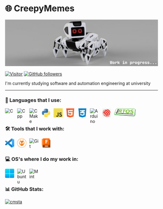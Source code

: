 # 🌐 CreepyMemes

![Strandy Robot Current Project](icons/banner.png)

[![Visitor](https://visitor-badge.laobi.icu/badge?page_id=CreepyMemes.CreepyMemes)](https://github.com/CreepyMemes) [![GitHub followers](https://img.shields.io/github/followers/CreepyMemes.svg?style=social&label=Follow)](https://github.com/CreepyMemes?tab=followers)

I'm currently studying software and automation engineering at university

---

### 📝 Languages that I use:

<a href="https://www.gnu.org">         <img align="left" alt="C"          width="30px" style="padding-right:10px;" src="https://upload.wikimedia.org/wikipedia/commons/1/19/C_Logo.png"/></a>
<a href="https://www.isocpp.org">      <img align="left" alt="Cpp"        width="30px" style="padding-right:10px;" src="https://upload.wikimedia.org/wikipedia/commons/1/18/ISO_C%2B%2B_Logo.svg"/></a>
<a href="https://cmake.org/">          <img align="left" alt="CMake"      width="30px" style="padding-right:10px;" src="https://upload.wikimedia.org/wikipedia/commons/9/96/CMake-logo-triangle-high-res.png"/></a>
<a href="https://www.python.org/">     <img align="left" alt="Python"     width="30px" style="padding-right:10px;" src="https://github.com/CreepyMemes/CreepyMEmes/blob/main/icons/python.png?raw=true"/></a>
<a href="https://www.javascript.com/"> <img align="left" alt="Javascript" width="30px" style="padding-right:10px;" src="https://github.com/CreepyMemes/CreepyMEmes/blob/main/icons/javascript.png?raw=true"/></a>
<a href="http://tinyurl.com/y4vmrxfk"> <img align="left" alt="Html"       width="30px" style="padding-right:10px;" src="https://github.com/CreepyMemes/CreepyMEmes/blob/main/icons/html.png?raw=true"/></a>
<a href="http://tinyurl.com/2p8dj9yf"> <img align="left" alt="Css"        width="30px" style="padding-right:10px;" src="https://github.com/CreepyMemes/CreepyMEmes/blob/main/icons/css.png?raw=true"/></a>
<a href="https://www.arduino.cc/">     <img align="left" alt="Arduino"    width="30px" style="padding-right:10px;" src="https://brandslogos.com/wp-content/uploads/images/large/arduino-logo-1.png"/></a>
<a href="http://tinyurl.com/mrwbrytk"> <img align="left" alt="Espidf"     width="30px" style="padding-right:10px;" src="https://github.com/CreepyMemes/CreepyMEmes/blob/main/icons/espidf.png?raw=true"/></a>
<a href="https://freertos.org/">       <img align="left" alt="Freertos"   width="70px" style="padding-right:10px;" src="https://github.com/CreepyMemes/CreepyMEmes/blob/main/icons/freertos.png?raw=true"/></a>
<br />

#

### 🛠️ Tools that I work with:

<a href="https://code.visualstudio.com/">                <img align="left" alt="VsCode"     width="30px" style="padding-right:10px;" src="https://github.com/CreepyMemes/CreepyMEmes/blob/main/icons/vscode.png?raw=true" /></a>
<a href="https://platformio.org/">                       <img align="left" alt="PlatformIO" width="30px" style="padding-right:10px;" src="https://github.com/CreepyMemes/CreepyMEmes/blob/main/icons/platformio.png?raw=true" /></a>
<a href="https://git-scm.com/">                          <img align="left" alt="Git"        width="30px" style="padding-right:10px;" src="https://cdn.jsdelivr.net/gh/devicons/devicon/icons/git/git-original.svg" /></a>
<a href="https://www.autodesk.com/products/fusion-360/"> <img align="left" alt="Fusion360"  width="30px" style="padding-right:30px;" src="https://github.com/CreepyMemes/CreepyMEmes/blob/main/icons/fusion360.png?raw=true" /></a>
<br />

#

### 💻 OS's where I do my work in:
<a href="https://www.microsoft.com/en-us/windows"> <img align="left" alt="Win11"  width="30px" style="padding-right:10px;" src="https://github.com/CreepyMemes/CreepyMEmes/blob/main/icons/win11.png?raw=true" /></a>
<a href="https://ubuntu.com/">                     <img align="left" alt="Ubuntu" width="30px" style="padding-right:10px;" src="https://brandslogos.com/wp-content/uploads/images/large/ubuntu-logo.png" /></a>
<a href="https://linuxmint.com/">                  <img align="left" alt="Mint"   width="30px" style="padding-right:10px;" src="https://upload.wikimedia.org/wikipedia/commons/thumb/3/3f/Linux_Mint_logo_without_wordmark.svg/1200px-Linux_Mint_logo_without_wordmark.svg.png" /></a>
<br />

#

### 📊 GitHub Stats:
[![cmsta](https://github-readme-stats.vercel.app/api?username=CreepyMemes&theme=radical)](https://github.com/anuraghazra/github-readme-stats)
